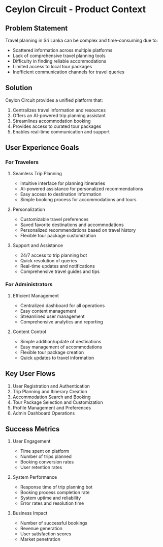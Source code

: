 # Ceylon Circuit - Product Context

## Problem Statement
Travel planning in Sri Lanka can be complex and time-consuming due to:
- Scattered information across multiple platforms
- Lack of comprehensive travel planning tools
- Difficulty in finding reliable accommodations
- Limited access to local tour packages
- Inefficient communication channels for travel queries

## Solution
Ceylon Circuit provides a unified platform that:
1. Centralizes travel information and resources
2. Offers an AI-powered trip planning assistant
3. Streamlines accommodation booking
4. Provides access to curated tour packages
5. Enables real-time communication and support

## User Experience Goals

### For Travelers
1. Seamless Trip Planning
   - Intuitive interface for planning itineraries
   - AI-powered assistance for personalized recommendations
   - Easy access to destination information
   - Simple booking process for accommodations and tours

2. Personalization
   - Customizable travel preferences
   - Saved favorite destinations and accommodations
   - Personalized recommendations based on travel history
   - Flexible tour package customization

3. Support and Assistance
   - 24/7 access to trip planning bot
   - Quick resolution of queries
   - Real-time updates and notifications
   - Comprehensive travel guides and tips

### For Administrators
1. Efficient Management
   - Centralized dashboard for all operations
   - Easy content management
   - Streamlined user management
   - Comprehensive analytics and reporting

2. Content Control
   - Simple addition/update of destinations
   - Easy management of accommodations
   - Flexible tour package creation
   - Quick updates to travel information

## Key User Flows
1. User Registration and Authentication
2. Trip Planning and Itinerary Creation
3. Accommodation Search and Booking
4. Tour Package Selection and Customization
5. Profile Management and Preferences
6. Admin Dashboard Operations

## Success Metrics
1. User Engagement
   - Time spent on platform
   - Number of trips planned
   - Booking conversion rates
   - User retention rates

2. System Performance
   - Response time of trip planning bot
   - Booking process completion rate
   - System uptime and reliability
   - Error rates and resolution time

3. Business Impact
   - Number of successful bookings
   - Revenue generation
   - User satisfaction scores
   - Market penetration 